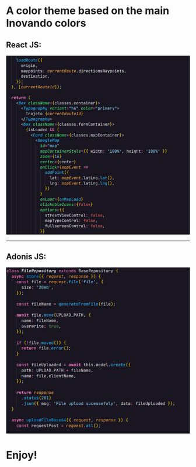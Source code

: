 # A color theme based on the main Inovando colors
## React JS:

![screenshot 1](./assets/inovando-theme-screenshot-1.png)

---

## Adonis JS:

![screenshot 1](./assets/inovando-theme-screenshot-2.png)

# Enjoy!
